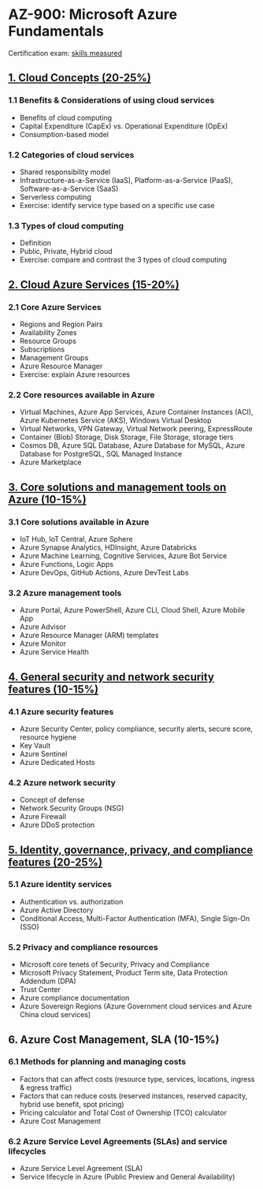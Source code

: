 # AZ-900: Microsoft Azure Fundamentals
Certification exam: [skills measured](docs/microsoft-certified-azure-fundamentals-skills-measured.pdf)

## [1. Cloud Concepts (20-25%)](1_Core-Azure-concepts.md)
### 1.1 Benefits & Considerations of using cloud services
- Benefits of cloud computing
- Capital Expenditure (CapEx) vs. Operational Expenditure (OpEx)
- Consumption-based model

### 1.2 Categories of cloud services
- Shared responsibility model
- Infrastructure-as-a-Service (IaaS), Platform-as-a-Service (PaaS), Software-as-a-Service (SaaS)
- Serverless computing
- Exercise: identify service type based on a specific use case

### 1.3 Types of cloud computing
- Definition
- Public, Private, Hybrid cloud
- Exercise: compare and contrast the 3 types of cloud computing

## [2. Cloud Azure Services (15-20%)](2_Core-Azure-services.md)
### 2.1 Core Azure Services
- Regions and Region Pairs
- Availability Zones
- Resource Groups
- Subscriptions
- Management Groups
- Azure Resource Manager
- Exercise: explain Azure resources

### 2.2 Core resources available in Azure
-  Virtual Machines, Azure App Services, Azure Container Instances (ACI), Azure Kubernetes Service (AKS), Windows Virtual Desktop
- Virtual Networks, VPN Gateway, Virtual Network peering, ExpressRoute
- Container (Blob) Storage, Disk Storage, File Storage, storage tiers
- Cosmos DB, Azure SQL Database, Azure Database for MySQL, Azure Database for PostgreSQL, SQL Managed Instance
- Azure Marketplace

## [3. Core solutions and management tools on Azure (10-15%)](3_Core-solutions-and-management-tools-on-Azure.md)
### 3.1 Core solutions available in Azure
- IoT Hub, IoT Central, Azure Sphere
- Azure Synapse Analytics, HDInsight, Azure Databricks
- Azure Machine Learning, Cognitive Services, Azure Bot Service
- Azure Functions, Logic Apps
- Azure DevOps, GitHub Actions, Azure DevTest Labs

### 3.2 Azure management tools
- Azure Portal, Azure PowerShell, Azure CLI, Cloud Shell, Azure Mobile App
- Azure Advisor
- Azure Resource Manager (ARM) templates
- Azure Monitor
- Azure Service Health

## [4. General security and network security features (10-15%)](4_General-security-and-network-security-features.md)
### 4.1 Azure security features
- Azure Security Center, policy compliance, security alerts, secure score, resource hygiene
- Key Vault
- Azure Sentinel
- Azure Dedicated Hosts

### 4.2 Azure network security
- Concept of defense
- Network Security Groups (NSG)
- Azure Firewall
- Azure DDoS protection

## [5. Identity, governance, privacy, and compliance features (20-25%)](5_Identity-governance-privacy-and-compliance-features.md)
### 5.1 Azure identity services
- Authentication vs. authorization
- Azure Active Directory
- Conditional Access, Multi-Factor Authentication (MFA), Single Sign-On (SSO)

### 5.2 Privacy and compliance resources
- Microsoft core tenets of Security, Privacy and Compliance
- Microsoft Privacy Statement, Product Term site, Data Protection Addendum (DPA)
- Trust Center
- Azure compliance documentation
- Azure Sovereign Regions (Azure Government cloud services and Azure China cloud services)

## 6. Azure Cost Management, SLA (10-15%)
### 6.1 Methods for planning and managing costs
- Factors that can affect costs (resource type, services, locations, ingress & egress traffic)
- Factors that can reduce costs (reserved instances, reserved capacity, hybrid use benefit, spot pricing)
- Pricing calculator and Total Cost of Ownership (TCO) calculator
- Azure Cost Management

### 6.2 Azure Service Level Agreements (SLAs) and service lifecycles
- Azure Service Level Agreement (SLA)
- Service lifecycle in Azure (Public Preview and General Availability)
